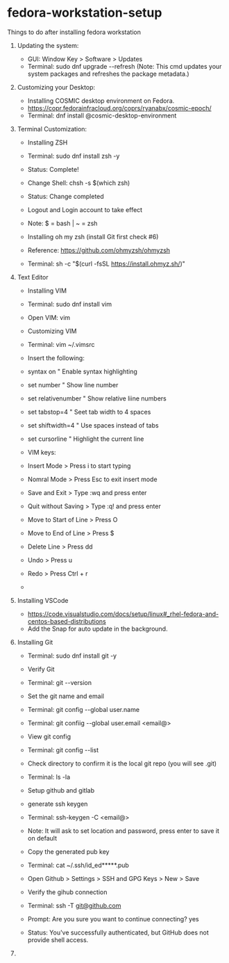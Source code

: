 # fedora-workstation-setup
Things to do after installing fedora workstation

1. Updating the system:
    - GUI: Window Key > Software > Updates
    - Terminal: sudo dnf upgrade --refresh (Note: This cmd updates your system packages and refreshes the package metadata.)
  
2. Customizing your Desktop:
    - Installing COSMIC desktop environment on Fedora.
    - https://copr.fedorainfracloud.org/coprs/ryanabx/cosmic-epoch/
    - Terminal: dnf install @cosmic-desktop-environment

3. Terminal Customization:
    - Installing ZSH
    - Terminal: sudo dnf install zsh -y
    - Status: Complete!
    - Change Shell: chsh -s $(which zsh)
    - Status: Change completed
    - Logout and Login account to take effect
    - Note: $ = bash | ~ = zsh
  
    - Installing oh my zsh (install Git first check #6)
    - Reference: https://github.com/ohmyzsh/ohmyzsh
    - Terminal: sh -c "$(curl -fsSL https://install.ohmyz.sh/)"
  
      
4. Text Editor
    - Installing VIM
    - Terminal: sudo dnf install vim
    - Open VIM: vim
  
    - Customizing VIM
    - Terminal: vim ~/.vimsrc
    - Insert the following:
    - syntax on               " Enable syntax highlighting
    - set number              " Show line number
    - set relativenumber      " Show relative liine numbers
    - set tabstop=4           " Seet tab width to 4 spaces
    - set shiftwidth=4        " Use spaces instead of tabs
    - set cursorline          " Highlight the current line
  
    - VIM keys:
    - Insert Mode > Press i to start typing
    - Nomral Mode > Press Esc to exit insert mode
    - Save and Exit > Type :wq and press enter
    - Quit without Saving > Type :q! and press enter
    - Move to Start of Line > Press O
    - Move to End of Line > Press $
    - Delete Line > Press dd
    - Undo > Press u
    - Redo > Press Ctrl + r
  
    - 
  
5. Installing VSCode
    - https://code.visualstudio.com/docs/setup/linux#_rhel-fedora-and-centos-based-distributions
    - Add the Snap for auto update in the background.
  
6. Installing Git
    - Terminal: sudo dnf install git -y
    - Verify Git
    - Terminal: git --version
    - Set the git name and email
    - Terminal: git config --global user.name <name>
    - Terminal: git confiig --global user.email <email@>
    - View git config
    - Terminal: git config --list
    - Check directory to confirm it is the local git repo (you will see .git)
    - Terminal: ls -la
  
    - Setup github and gitlab
    - generate ssh keygen
    - Terminal: ssh-keygen -C <email@>
    - Note: It will ask to set location and password, press enter to save it on default
    - Copy the generated pub key
    - Terminal: cat ~/.ssh/id_ed*****.pub
    - Open Github > Settings > SSH and GPG Keys > New > Save
    - Verify the gihub connection
    - Terminal: ssh -T git@github.com
    - Prompt: Are you sure you want to continue connecting? yes
    - Status: You've successfully authenticated, but GitHub does not provide shell access.

7. 
